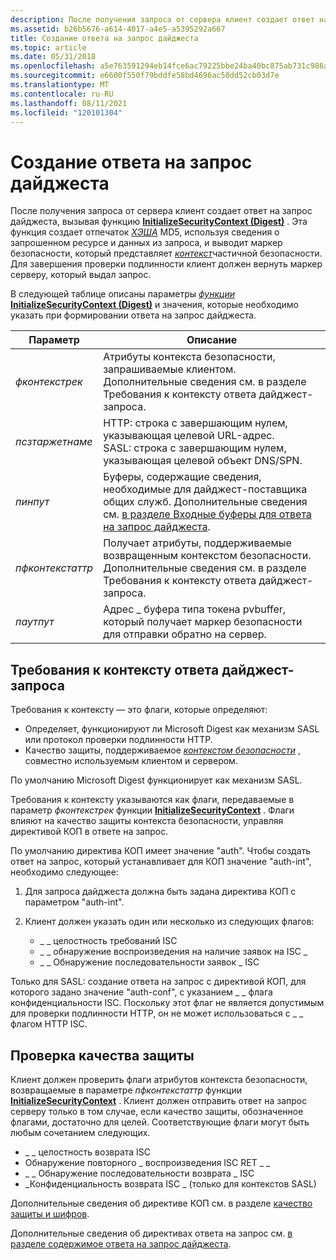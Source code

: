 ```yaml
---
description: После получения запроса от сервера клиент создает ответ на запрос дайджеста, вызывая функцию InitializeSecurityContext (Digest).
ms.assetid: b26b5676-a614-4017-a4e5-a5395292a667
title: Создание ответа на запрос дайджеста
ms.topic: article
ms.date: 05/31/2018
ms.openlocfilehash: a5e763591294eb14fce6ac79225bbe24ba40bc875ab731c986a694df956ee356
ms.sourcegitcommit: e6600f550f79bddfe58bd4696ac50dd52cb03d7e
ms.translationtype: MT
ms.contentlocale: ru-RU
ms.lasthandoff: 08/11/2021
ms.locfileid: "120101304"
---
```

# <a name="generating-the-digest-challenge-response"></a>Создание ответа на запрос дайджеста

После получения запроса от сервера клиент создает ответ на запрос дайджеста, вызывая функцию [**InitializeSecurityContext (Digest)**](/windows/win32/api/sspi/nf-sspi-initializesecuritycontexta) . Эта функция создает отпечаток [*ХЭША*](/windows/desktop/SecGloss/h-gly) MD5, используя сведения о запрошенном ресурсе и данных из запроса, и выводит маркер безопасности, который представляет [*контекст*](/windows/desktop/SecGloss/s-gly)частичной безопасности. Для завершения проверки подлинности клиент должен вернуть маркер серверу, который выдал запрос.

В следующей таблице описаны параметры [*функции*](/windows/desktop/SecGloss/c-gly) [**InitializeSecurityContext (Digest)**](/windows/win32/api/sspi/nf-sspi-initializesecuritycontexta) и значения, которые необходимо указать при формировании ответа на запрос дайджеста.



| Параметр                  | Описание                                                                                                                                                                                               |
|----------------------------|-----------------------------------------------------------------------------------------------------------------------------------------------------------------------------------------------------------|
| *фконтекстрек*<br/>   | Атрибуты контекста безопасности, запрашиваемые клиентом. Дополнительные сведения см. в разделе Требования к контексту ответа дайджест-запроса.<br/>                                                             |
| *псзтаржетнаме*<br/> | HTTP: строка с завершающим нулем, указывающая целевой URL-адрес.<br/> SASL: строка с завершающим нулем, указывающая целевой объект DNS/SPN.<br/>                                                         |
| *пинпут*<br/>        | Буферы, содержащие сведения, необходимые для дайджест-поставщика общих служб. Дополнительные сведения см. [в разделе Входные буферы для ответа на запрос дайджеста](input-buffers-for-the-digest-challenge-response.md).<br/> |
| *пфконтекстаттр*<br/> | Получает атрибуты, поддерживаемые возвращенным контекстом безопасности. Дополнительные сведения см. в разделе Требования к контексту ответа дайджест-запроса.<br/>                                                  |
| *паутпут*<br/>       | Адрес \_ буфера типа токена pvbuffer, который получает маркер безопасности для отправки обратно на сервер.<br/>                                                                                           |



 

## <a name="digest-challenge-response-context-requirements"></a>Требования к контексту ответа дайджест-запроса

Требования к контексту — это флаги, которые определяют:

-   Определяет, функционируют ли Microsoft Digest как механизм SASL или протокол проверки подлинности HTTP.
-   Качество защиты, поддерживаемое [*контекстом безопасности*](/windows/desktop/SecGloss/s-gly) , совместно используемым клиентом и сервером.

По умолчанию Microsoft Digest функционирует как механизм SASL.

Требования к контексту указываются как флаги, передаваемые в параметр *фконтекстрек* функции [**InitializeSecurityContext**](/windows/win32/api/sspi/nf-sspi-initializesecuritycontexta) . Флаги влияют на качество защиты контекста безопасности, управляя директивой КОП в ответе на запрос.

По умолчанию директива КОП имеет значение "auth". Чтобы создать ответ на запрос, который устанавливает для КОП значение "auth-int", необходимо следующее:

1.  Для запроса дайджеста должна быть задана директива КОП с параметром "auth-int".
2.  Клиент должен указать один или несколько из следующих флагов:

    -   \_ \_ целостность требований ISC
    -   \_ \_ обнаружение воспроизведения на наличие заявок на ISC \_
    -   \_ \_ Обнаружение последовательности заявок \_ ISC

Только для SASL: создание ответа на запрос с директивой КОП, для которого задано значение "auth-conf", с указанием \_ \_ флага конфиденциальности ISC. Поскольку этот флаг не является допустимым для проверки подлинности HTTP, он не может использоваться с \_ \_ флагом HTTP ISC.

## <a name="verifying-the-quality-of-protection"></a>Проверка качества защиты

Клиент должен проверить флаги атрибутов контекста безопасности, возвращаемые в параметре *пфконтекстаттр* функции [**InitializeSecurityContext**](/windows/win32/api/sspi/nf-sspi-initializesecuritycontexta) . Клиент должен отправить ответ на запрос серверу только в том случае, если качество защиты, обозначенное флагами, достаточно для целей. Соответствующие флаги могут быть любым сочетанием следующих.

-   \_ \_ целостность возврата ISC
-   Обнаружение повторного \_ воспроизведения ISC RET \_ \_
-   \_ \_ Обнаружение последовательности возврата \_ ISC
-   \_Конфиденциальность возврата ISC \_ (только для контекстов SASL)

Дополнительные сведения об директиве КОП см. в разделе [качество защиты и шифров](quality-of-protection-and-ciphers.md).

Дополнительные сведения об директивах ответа на запрос см. [в разделе содержимое ответа на запрос дайджеста](contents-of-a-digest-challenge-response.md).

 

